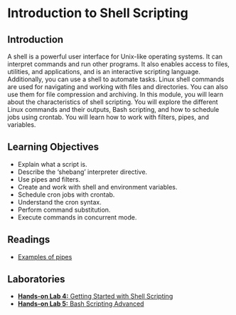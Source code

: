 # Introduction to Shell Scripting
## Introduction
A shell is a powerful user interface for Unix-like operating systems. It can interpret commands and run other programs. It also enables access to files, utilities, and applications, and is an interactive scripting language. Additionally, you can use a shell to automate tasks. Linux shell commands are used for navigating and working with files and directories. You can also use them for file compression and archiving. In this module, you will learn about the characteristics of shell scripting. You will explore the different Linux commands and their outputs, Bash scripting, and how to schedule jobs using crontab. You will learn how to work with filters, pipes, and variables.

## Learning Objectives
* Explain what a script is.
* Describe the ‘shebang’ interpreter directive.
* Use pipes and filters.
* Create and work with shell and environment variables.
* Schedule cron jobs with crontab.
* Understand the cron syntax.
* Perform command substitution.
* Execute commands in concurrent mode.

## Readings
* [Examples of pipes](./files/pipes.pdf)

## Laboratories
* [**Hands-on Lab 4:** Getting Started with Shell Scripting](./files/Getting_Started_with_Shell_Scripting.pdf)
* [**Hands-on Lab 5:** Bash Scripting Advanced](./files/Bash_Scripting_Advanced.pdf)
